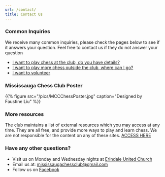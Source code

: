 ```yaml
---
url: /contact/
title: Contact Us
---
```


### Common Inquiries
We receive many common inquiries, please check the pages below to see if it answers your question.
Feel free to contact us if they do not answer your question</p>

- [I want to play chess at the club, do you have details?](/)
- [I want to play more chess outside the club, where can I go?](/links/)
- [I want to volunteer](/volunteers/)

### Mississauga Chess Club Poster
{{% figure src="/pics/MCCChessPoster.jpg"
    caption="Designed by Faustine Liu" %}}

### More resources
The club maintains a list of external resources which you may access at any time.
They are all free, and provide more ways to play and learn chess.
We are not responsible for the content on any of these sites.
[ACCESS HERE](/links/)

### Have any other questions?
- Visit us on Monday and Wednesday nights at [Erindale United Church](/location/)
- Email us at: [mississaugachessclub@gmail.com](mailto:mississaugachessclub@gmail.com)
- Follow us on [Facebook](https://www.facebook.com/groups/375896684513470)
